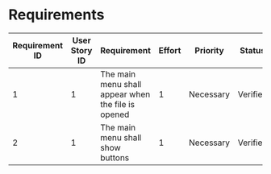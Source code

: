 # Requirements

| Requirement ID | User Story ID | Requirement                                        | Effort | Priority  | Status   |
|----------------|---------------|----------------------------------------------------|--------|-----------|----------|
| 1              | 1             | The main menu shall appear when the file is opened | 1      | Necessary | Verified |
| 2              | 1             | The main menu shall show buttons                   | 1      | Necessary | Verified |
